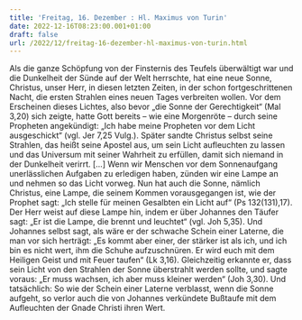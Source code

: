 ```yaml
---
title: 'Freitag, 16. Dezember : Hl. Maximus von Turin'
date: 2022-12-16T08:23:00.001+01:00
draft: false
url: /2022/12/freitag-16-dezember-hl-maximus-von-turin.html
---
```


Als die ganze Schöpfung von der Finsternis des Teufels überwältigt war und die Dunkelheit der Sünde auf der Welt herrschte, hat eine neue Sonne, Christus, unser Herr, in diesen letzten Zeiten, in der schon fortgeschrittenen Nacht, die ersten Strahlen eines neuen Tages verbreiten wollen. Vor dem Erscheinen dieses Lichtes, also bevor „die Sonne der Gerechtigkeit“ (Mal 3,20) sich zeigte, hatte Gott bereits – wie eine Morgenröte – durch seine Propheten angekündigt: „Ich habe meine Propheten vor dem Licht ausgeschickt“ (vgl. Jer 7,25 Vulg.). Später sandte Christus selbst seine Strahlen, das heißt seine Apostel aus, um sein Licht aufleuchten zu lassen und das Universum mit seiner Wahrheit zu erfüllen, damit sich niemand in der Dunkelheit verirrt. \[…\] Wenn wir Menschen vor dem Sonnenaufgang unerlässlichen Aufgaben zu erledigen haben, zünden wir eine Lampe an und nehmen so das Licht vorweg. Nun hat auch die Sonne, nämlich Christus, eine Lampe, die seinem Kommen vorausgegangen ist, wie der Prophet sagt: „Ich stelle für meinen Gesalbten ein Licht auf“ (Ps 132(131),17). Der Herr weist auf diese Lampe hin, indem er über Johannes den Täufer sagt: „Er ist die Lampe, die brennt und leuchtet“ (vgl. Joh 5,35). Und Johannes selbst sagt, als wäre er der schwache Schein einer Laterne, die man vor sich herträgt: „Es kommt aber einer, der stärker ist als ich, und ich bin es nicht wert, ihm die Schuhe aufzuschnüren. Er wird euch mit dem Heiligen Geist und mit Feuer taufen“ (Lk 3,16). Gleichzeitig erkannte er, dass sein Licht von den Strahlen der Sonne überstrahlt werden sollte, und sagte voraus: „Er muss wachsen, ich aber muss kleiner werden“ (Joh 3,30). Und tatsächlich: So wie der Schein einer Laterne verblasst, wenn die Sonne aufgeht, so verlor auch die von Johannes verkündete Bußtaufe mit dem Aufleuchten der Gnade Christi ihren Wert.